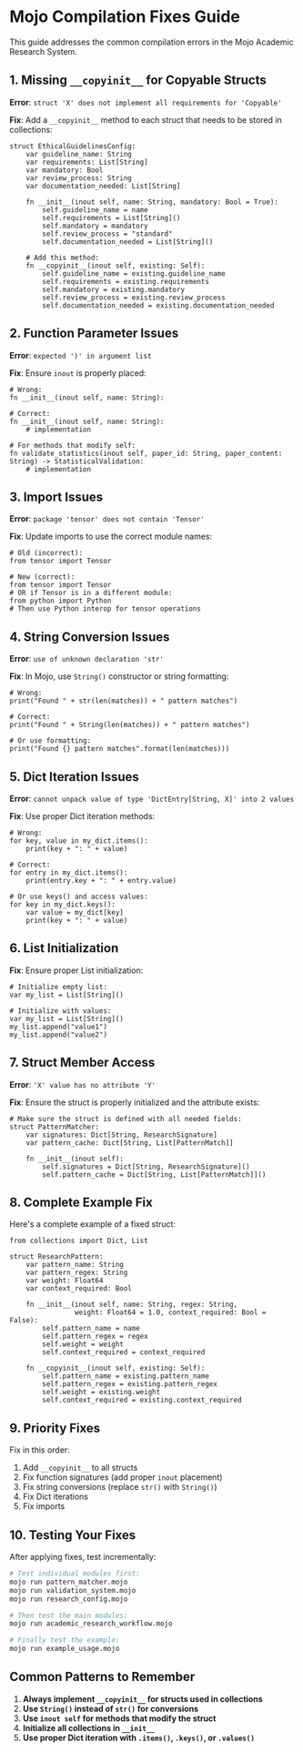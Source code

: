 # Mojo Compilation Fixes Guide

This guide addresses the common compilation errors in the Mojo Academic Research System.

## 1. Missing `__copyinit__` for Copyable Structs

**Error**: `struct 'X' does not implement all requirements for 'Copyable'`

**Fix**: Add a `__copyinit__` method to each struct that needs to be stored in collections:

```mojo
struct EthicalGuidelinesConfig:
    var guideline_name: String
    var requirements: List[String]
    var mandatory: Bool
    var review_process: String
    var documentation_needed: List[String]
    
    fn __init__(inout self, name: String, mandatory: Bool = True):
        self.guideline_name = name
        self.requirements = List[String]()
        self.mandatory = mandatory
        self.review_process = "standard"
        self.documentation_needed = List[String]()
    
    # Add this method:
    fn __copyinit__(inout self, existing: Self):
        self.guideline_name = existing.guideline_name
        self.requirements = existing.requirements
        self.mandatory = existing.mandatory
        self.review_process = existing.review_process
        self.documentation_needed = existing.documentation_needed
```

## 2. Function Parameter Issues

**Error**: `expected ')' in argument list`

**Fix**: Ensure `inout` is properly placed:

```mojo
# Wrong:
fn __init__(inout self, name: String):

# Correct:
fn __init__(inout self, name: String):
    # implementation

# For methods that modify self:
fn validate_statistics(inout self, paper_id: String, paper_content: String) -> StatisticalValidation:
    # implementation
```

## 3. Import Issues

**Error**: `package 'tensor' does not contain 'Tensor'`

**Fix**: Update imports to use the correct module names:

```mojo
# Old (incorrect):
from tensor import Tensor

# New (correct):
from tensor import Tensor
# OR if Tensor is in a different module:
from python import Python
# Then use Python interop for tensor operations
```

## 4. String Conversion Issues

**Error**: `use of unknown declaration 'str'`

**Fix**: In Mojo, use `String()` constructor or string formatting:

```mojo
# Wrong:
print("Found " + str(len(matches)) + " pattern matches")

# Correct:
print("Found " + String(len(matches)) + " pattern matches")

# Or use formatting:
print("Found {} pattern matches".format(len(matches)))
```

## 5. Dict Iteration Issues

**Error**: `cannot unpack value of type 'DictEntry[String, X]' into 2 values`

**Fix**: Use proper Dict iteration methods:

```mojo
# Wrong:
for key, value in my_dict.items():
    print(key + ": " + value)

# Correct:
for entry in my_dict.items():
    print(entry.key + ": " + entry.value)

# Or use keys() and access values:
for key in my_dict.keys():
    var value = my_dict[key]
    print(key + ": " + value)
```

## 6. List Initialization

**Fix**: Ensure proper List initialization:

```mojo
# Initialize empty list:
var my_list = List[String]()

# Initialize with values:
var my_list = List[String]()
my_list.append("value1")
my_list.append("value2")
```

## 7. Struct Member Access

**Error**: `'X' value has no attribute 'Y'`

**Fix**: Ensure the struct is properly initialized and the attribute exists:

```mojo
# Make sure the struct is defined with all needed fields:
struct PatternMatcher:
    var signatures: Dict[String, ResearchSignature]
    var pattern_cache: Dict[String, List[PatternMatch]]
    
    fn __init__(inout self):
        self.signatures = Dict[String, ResearchSignature]()
        self.pattern_cache = Dict[String, List[PatternMatch]]()
```

## 8. Complete Example Fix

Here's a complete example of a fixed struct:

```mojo
from collections import Dict, List

struct ResearchPattern:
    var pattern_name: String
    var pattern_regex: String
    var weight: Float64
    var context_required: Bool
    
    fn __init__(inout self, name: String, regex: String, 
                weight: Float64 = 1.0, context_required: Bool = False):
        self.pattern_name = name
        self.pattern_regex = regex
        self.weight = weight
        self.context_required = context_required
    
    fn __copyinit__(inout self, existing: Self):
        self.pattern_name = existing.pattern_name
        self.pattern_regex = existing.pattern_regex
        self.weight = existing.weight
        self.context_required = existing.context_required
```

## 9. Priority Fixes

Fix in this order:
1. Add `__copyinit__` to all structs
2. Fix function signatures (add proper `inout` placement)
3. Fix string conversions (replace `str()` with `String()`)
4. Fix Dict iterations
5. Fix imports

## 10. Testing Your Fixes

After applying fixes, test incrementally:

```bash
# Test individual modules first:
mojo run pattern_matcher.mojo
mojo run validation_system.mojo
mojo run research_config.mojo

# Then test the main modules:
mojo run academic_research_workflow.mojo

# Finally test the example:
mojo run example_usage.mojo
```

## Common Patterns to Remember

1. **Always implement `__copyinit__` for structs used in collections**
2. **Use `String()` instead of `str()` for conversions**
3. **Use `inout self` for methods that modify the struct**
4. **Initialize all collections in `__init__`**
5. **Use proper Dict iteration with `.items()`, `.keys()`, or `.values()`**